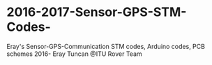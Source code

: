 # 2016-2017-Sensor-GPS-STM-Codes-
Eray's Sensor-GPS-Communication STM codes, Arduino codes,  PCB schemes 
2016- Eray Tuncan 
@ITU Rover Team
